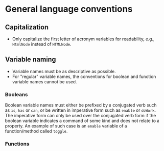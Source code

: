 # General language conventions

## Capitalization

- Only capitalize the first letter of acronym variables for readability, e.g., `HtmlNode` instead of `HTMLNode`.

## Variable naming

- Variable names must be as descriptive as possible.
- For "regular" variable names, the conventions for boolean and function variable names cannot be used.

### Booleans

Boolean variable names must either be prefixed by a conjugated verb such as `is`, `has` or `can`, or be written in imperative form such as `enable` or `doWork`. The imperative form can only be used over the conjugated verb form if the boolean variable indicates a command of some kind and does not relate to a property. An example of such case is an `enable` variable of a function/method called `toggle`.

### Functions
